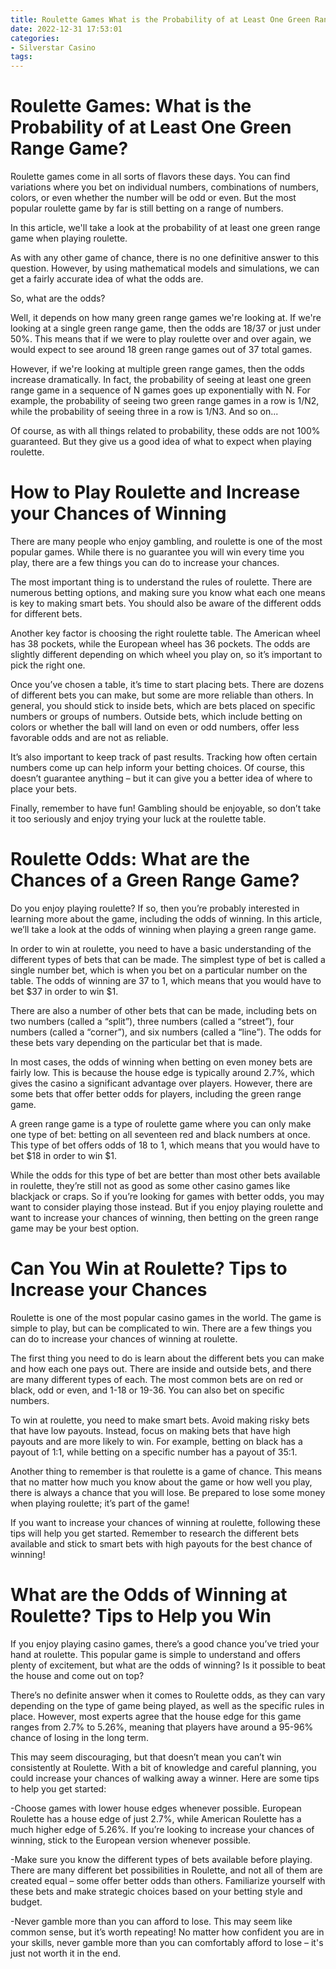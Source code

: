 ```yaml
---
title: Roulette Games What is the Probability of at Least One Green Range Game
date: 2022-12-31 17:53:01
categories:
- Silverstar Casino
tags:
---
```



#  Roulette Games: What is the Probability of at Least One Green Range Game?

Roulette games come in all sorts of flavors these days. You can find variations where you bet on individual numbers, combinations of numbers, colors, or even whether the number will be odd or even. But the most popular roulette game by far is still betting on a range of numbers.

In this article, we'll take a look at the probability of at least one green range game when playing roulette.

As with any other game of chance, there is no one definitive answer to this question. However, by using mathematical models and simulations, we can get a fairly accurate idea of what the odds are.

So, what are the odds?

Well, it depends on how many green range games we're looking at. If we're looking at a single green range game, then the odds are 18/37 or just under 50%. This means that if we were to play roulette over and over again, we would expect to see around 18 green range games out of 37 total games.

However, if we're looking at multiple green range games, then the odds increase dramatically. In fact, the probability of seeing at least one green range game in a sequence of N games goes up exponentially with N. For example, the probability of seeing two green range games in a row is 1/N2, while the probability of seeing three in a row is 1/N3. And so on...

Of course, as with all things related to probability, these odds are not 100% guaranteed. But they give us a good idea of what to expect when playing roulette.

#  How to Play Roulette and Increase your Chances of Winning

There are many people who enjoy gambling, and roulette is one of the most popular games. While there is no guarantee you will win every time you play, there are a few things you can do to increase your chances.

The most important thing is to understand the rules of roulette. There are numerous betting options, and making sure you know what each one means is key to making smart bets. You should also be aware of the different odds for different bets.

Another key factor is choosing the right roulette table. The American wheel has 38 pockets, while the European wheel has 36 pockets. The odds are slightly different depending on which wheel you play on, so it’s important to pick the right one.

Once you’ve chosen a table, it’s time to start placing bets. There are dozens of different bets you can make, but some are more reliable than others. In general, you should stick to inside bets, which are bets placed on specific numbers or groups of numbers. Outside bets, which include betting on colors or whether the ball will land on even or odd numbers, offer less favorable odds and are not as reliable.

It’s also important to keep track of past results. Tracking how often certain numbers come up can help inform your betting choices. Of course, this doesn’t guarantee anything – but it can give you a better idea of where to place your bets.

Finally, remember to have fun! Gambling should be enjoyable, so don’t take it too seriously and enjoy trying your luck at the roulette table.

#  Roulette Odds: What are the Chances of a Green Range Game?

Do you enjoy playing roulette? If so, then you’re probably interested in learning more about the game, including the odds of winning. In this article, we’ll take a look at the odds of winning when playing a green range game.

In order to win at roulette, you need to have a basic understanding of the different types of bets that can be made. The simplest type of bet is called a single number bet, which is when you bet on a particular number on the table. The odds of winning are 37 to 1, which means that you would have to bet $37 in order to win $1.

There are also a number of other bets that can be made, including bets on two numbers (called a “split”), three numbers (called a “street”), four numbers (called a “corner”), and six numbers (called a “line”). The odds for these bets vary depending on the particular bet that is made.

In most cases, the odds of winning when betting on even money bets are fairly low. This is because the house edge is typically around 2.7%, which gives the casino a significant advantage over players. However, there are some bets that offer better odds for players, including the green range game.

A green range game is a type of roulette game where you can only make one type of bet: betting on all seventeen red and black numbers at once. This type of bet offers odds of 18 to 1, which means that you would have to bet $18 in order to win $1.

While the odds for this type of bet are better than most other bets available in roulette, they’re still not as good as some other casino games like blackjack or craps. So if you’re looking for games with better odds, you may want to consider playing those instead. But if you enjoy playing roulette and want to increase your chances of winning, then betting on the green range game may be your best option.

#  Can You Win at Roulette? Tips to Increase your Chances 

Roulette is one of the most popular casino games in the world. The game is simple to play, but can be complicated to win. There are a few things you can do to increase your chances of winning at roulette.

The first thing you need to do is learn about the different bets you can make and how each one pays out. There are inside and outside bets, and there are many different types of each. The most common bets are on red or black, odd or even, and 1-18 or 19-36. You can also bet on specific numbers.

To win at roulette, you need to make smart bets. Avoid making risky bets that have low payouts. Instead, focus on making bets that have high payouts and are more likely to win. For example, betting on black has a payout of 1:1, while betting on a specific number has a payout of 35:1.

Another thing to remember is that roulette is a game of chance. This means that no matter how much you know about the game or how well you play, there is always a chance that you will lose. Be prepared to lose some money when playing roulette; it’s part of the game!

If you want to increase your chances of winning at roulette, following these tips will help you get started. Remember to research the different bets available and stick to smart bets with high payouts for the best chance of winning!

#  What are the Odds of Winning at Roulette? Tips to Help you Win

If you enjoy playing casino games, there’s a good chance you’ve tried your hand at roulette. This popular game is simple to understand and offers plenty of excitement, but what are the odds of winning? Is it possible to beat the house and come out on top?

There’s no definite answer when it comes to Roulette odds, as they can vary depending on the type of game being played, as well as the specific rules in place. However, most experts agree that the house edge for this game ranges from 2.7% to 5.26%, meaning that players have around a 95-96% chance of losing in the long term.

This may seem discouraging, but that doesn’t mean you can’t win consistently at Roulette. With a bit of knowledge and careful planning, you could increase your chances of walking away a winner. Here are some tips to help you get started:

-Choose games with lower house edges whenever possible. European Roulette has a house edge of just 2.7%, while American Roulette has a much higher edge of 5.26%. If you’re looking to increase your chances of winning, stick to the European version whenever possible.

-Make sure you know the different types of bets available before playing. There are many different bet possibilities in Roulette, and not all of them are created equal – some offer better odds than others. Familiarize yourself with these bets and make strategic choices based on your betting style and budget.

-Never gamble more than you can afford to lose. This may seem like common sense, but it’s worth repeating! No matter how confident you are in your skills, never gamble more than you can comfortably afford to lose – it's just not worth it in the end.